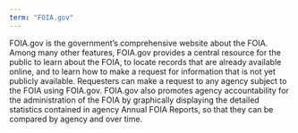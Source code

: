 ```yaml
---
term: "FOIA.gov"
---
```


FOIA.gov is the government’s comprehensive website about the FOIA.  Among many other features, FOIA.gov provides a central resource for the public to learn about the FOIA, to locate records that are already available online, and to learn how to make a request for information that is not yet publicly available.  Requesters can make a request to any agency subject to the FOIA using FOIA.gov. FOIA.gov also promotes agency accountability for the administration of the FOIA by graphically displaying the detailed statistics contained in agency Annual FOIA Reports, so that they can be compared by agency and over time.

